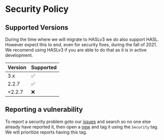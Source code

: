# Security Policy

## Supported Versions

During the time where we will migrate to HASLv3 we do also support HASL. However expect this to end, even for security fixes, during the fall of 2021. We recomend using HASLv3 if you are able to do that as it is in active development.

| Version | Supported          |
| ------- | ------------------ |
| 3.x     | :white_check_mark: |
| 2.2.7   | :white_check_mark: |
| <2.2.7  | :x:                |

## Reporting a vulnerability

To report a security problem goto our [issues](https://github.com/DSorlov/hasl-platform/issues) and search so no one else already have reported it, then open a [new](https://github.com/DSorlov/hasl-platform/issues/new) and tag it using the `Security` tag. We will prioritize reports having this tag.
